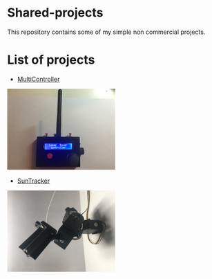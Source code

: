 # Shared-projects
This repository contains some of my simple non commercial projects.

# List of projects

* [MultiController](https://github.com/Zahorack/Shared-projects/blob/master/MultiController)
<p align="left">
<img src="https://github.com/Zahorack/Shared-projects/blob/master/MultiController/Photodocumentation/IMG_3594.JPG" width="250" 
</p>

* [SunTracker](https://github.com/Zahorack/Shared-projects/blob/master/Suntracker)
<p align="left">
<img src="https://github.com/Zahorack/Shared-projects/blob/master/Suntracker/Photodocumentation/IMG_5165.JPG" width="250" 
</p>


